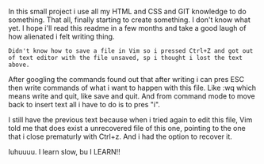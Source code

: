 In this small project i use all my HTML and CSS and GIT knowledge to do something. That all, finally starting to create something. I don't know what yet.
I hope i'll read this readme in a few months and take a good laugh of how alienated i felt writing thing.

	Didn't know how to save a file in Vim so i pressed Ctrl+Z and got out of text editor with the file unsaved, sp i thought i lost the text above.
After googling the commands found out that after writing i can pres ESC then write commands of what i want to happen with this file. Like :wq which means write and quit, like save and quit. And from command mode to move back to insert text all i have to do is to pres "i".

I still have the previous text because when i tried again to edit this file, Vim told me that does exist a unrecovered file of this one, pointing to the one that i close prematurly with Ctrl+z. And i had the option to recover it.

Iuhuuuu. I learn slow, bu I LEARN!!
